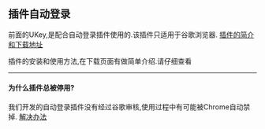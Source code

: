 ## 插件自动登录

前面的UKey,是配合自动登录插件使用的.该插件只适用于谷歌浏览器.
[插件的简介和下载地址](http://l.qingyunkj.com)

插件的安装和使用方法,在下载页面有做简单介绍.请仔细查看
***
#### 为什么插件总被停用?
我们开发的自动登录插件没有经过谷歌审核,使用过程中有可能被Chrome自动禁掉.
[解决办法](https://shimo.im/doc/BTm2LRiPmIUU1GC2)

